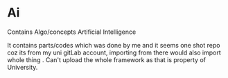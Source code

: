 # Ai
Contains Algo/concepts Artificial Intelligence

It contains parts/codes which was done by me and it seems one shot repo coz its from my uni gitLab account, importing from there would also import whole thing .
Can't upload the whole framework as that is property of University.
